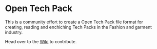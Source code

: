 # Open Tech Pack
This is a community effort to create a Open Tech Pack file format for creating, reading and enchiching Tech Packs in the Fashion and garment industry.

Head over to the [Wiki](https://github.com/coatsdigital/opentechpack/wiki) to contribute.

